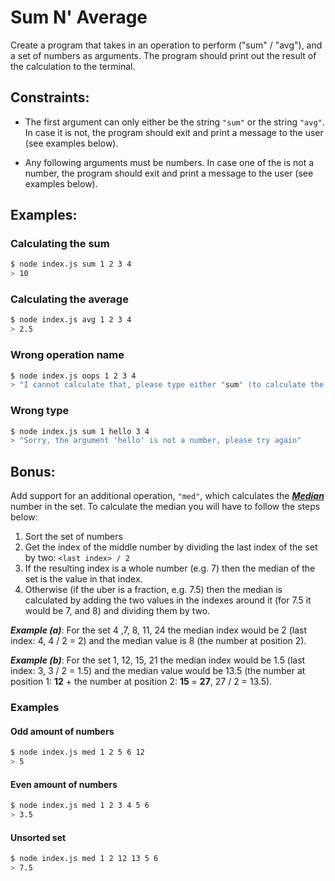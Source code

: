 # Sum N' Average

Create a program that takes in an operation to perform ("sum" / "avg"), and a set of numbers as arguments. The program should print out the result of the calculation to the terminal.

## Constraints:

- The first argument can only either be the string `"sum"` or the string `"avg"`. In case it is not, the program should exit and print a message to the user (see examples below).

- Any following arguments must be numbers. In case one of the is not a number, the program should exit and print a message to the user (see examples below).

## Examples:

### Calculating the sum

```bash
$ node index.js sum 1 2 3 4
> 10
```

### Calculating the average

```bash
$ node index.js avg 1 2 3 4
> 2.5
```


### Wrong operation name

```bash
$ node index.js oops 1 2 3 4
> "I cannot calculate that, please type either "sum" (to calculate the sum) or "avg" (To calculate the Average)"
```

### Wrong type

```bash
$ node index.js sum 1 hello 3 4
> "Sorry, the argument 'hello' is not a number, please try again"
```

## Bonus:

Add support for an additional operation, `"med"`, which calculates the [**_Median_**](https://en.wikipedia.org/wiki/Median) number in the set. To calculate the median you will have to follow the steps below:

1. Sort the set of numbers
2. Get the index of the middle number by dividing the last index of the set by two: `<last index> / 2`
3. If the resulting index is a whole number (e.g. 7) then the median of the set is the value in that index.
4. Otherwise (if the uber is a fraction, e.g. 7.5) then the median is calculated by adding the two values in the indexes around it (for 7.5 it would be 7, and 8) and dividing them by two.

**_Example (a)_**: For the set 4 ,7, 8, 11, 24 the median index would be 2 (last index: 4, 4 / 2 = 2) and the median value is 8 (the number at position 2).

**_Example (b)_**: For the set 1, 12, 15, 21 the median index would be 1.5 (last index: 3, 3 / 2 = 1.5) and the median value would be 13.5 (the number at position 1: **12** + the number at position 2: **15** = **27**, 27 / 2 = 13.5).

### Examples

#### Odd amount of numbers

```bash
$ node index.js med 1 2 5 6 12
> 5
```

#### Even amount of numbers

```bash
$ node index.js med 1 2 3 4 5 6
> 3.5
```

#### Unsorted set

```bash
$ node index.js med 1 2 12 13 5 6
> 7.5
```
